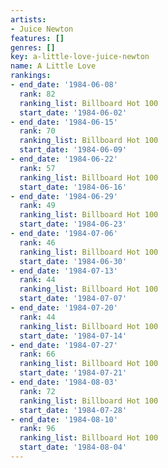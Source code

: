 ```yaml
---
artists:
- Juice Newton
features: []
genres: []
key: a-little-love-juice-newton
name: A Little Love
rankings:
- end_date: '1984-06-08'
  rank: 82
  ranking_list: Billboard Hot 100
  start_date: '1984-06-02'
- end_date: '1984-06-15'
  rank: 70
  ranking_list: Billboard Hot 100
  start_date: '1984-06-09'
- end_date: '1984-06-22'
  rank: 57
  ranking_list: Billboard Hot 100
  start_date: '1984-06-16'
- end_date: '1984-06-29'
  rank: 49
  ranking_list: Billboard Hot 100
  start_date: '1984-06-23'
- end_date: '1984-07-06'
  rank: 46
  ranking_list: Billboard Hot 100
  start_date: '1984-06-30'
- end_date: '1984-07-13'
  rank: 44
  ranking_list: Billboard Hot 100
  start_date: '1984-07-07'
- end_date: '1984-07-20'
  rank: 44
  ranking_list: Billboard Hot 100
  start_date: '1984-07-14'
- end_date: '1984-07-27'
  rank: 66
  ranking_list: Billboard Hot 100
  start_date: '1984-07-21'
- end_date: '1984-08-03'
  rank: 72
  ranking_list: Billboard Hot 100
  start_date: '1984-07-28'
- end_date: '1984-08-10'
  rank: 96
  ranking_list: Billboard Hot 100
  start_date: '1984-08-04'
---
```


